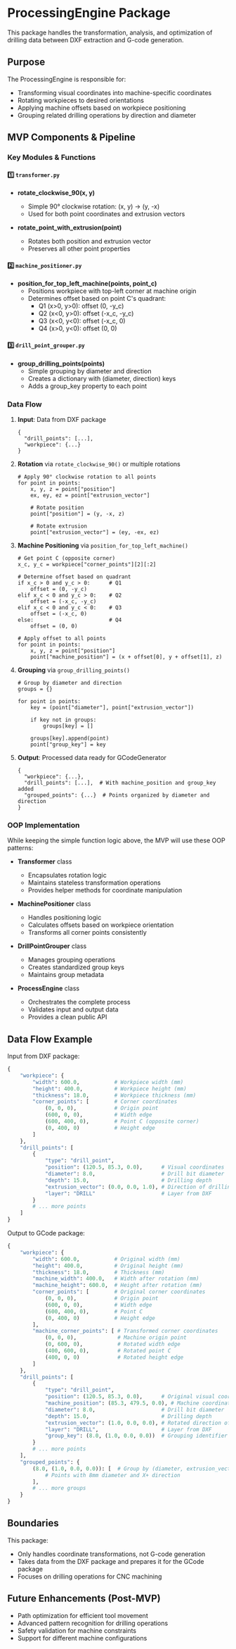 # ProcessingEngine Package

This package handles the transformation, analysis, and optimization of drilling data between DXF extraction and G-code generation.

## Purpose

The ProcessingEngine is responsible for:
- Transforming visual coordinates into machine-specific coordinates
- Rotating workpieces to desired orientations
- Applying machine offsets based on workpiece positioning
- Grouping related drilling operations by direction and diameter

## MVP Components & Pipeline

### Key Modules & Functions

#### 1️⃣ `transformer.py`
- **rotate_clockwise_90(x, y)**
  - Simple 90° clockwise rotation: (x, y) → (y, -x)
  - Used for both point coordinates and extrusion vectors

- **rotate_point_with_extrusion(point)**
  - Rotates both position and extrusion vector
  - Preserves all other point properties

#### 2️⃣ `machine_positioner.py`
- **position_for_top_left_machine(points, point_c)**
  - Positions workpiece with top-left corner at machine origin
  - Determines offset based on point C's quadrant:
    - Q1 (x>0, y>0): offset (0, -y_c)
    - Q2 (x<0, y>0): offset (-x_c, -y_c)
    - Q3 (x<0, y<0): offset (-x_c, 0)
    - Q4 (x>0, y<0): offset (0, 0)

#### 3️⃣ `drill_point_grouper.py`
- **group_drilling_points(points)**
  - Simple grouping by diameter and direction
  - Creates a dictionary with (diameter, direction) keys
  - Adds a group_key property to each point

### Data Flow

1. **Input**: Data from DXF package
   ```
   {
     "drill_points": [...],
     "workpiece": {...}
   }
   ```

2. **Rotation** via `rotate_clockwise_90()` or multiple rotations
   ```
   # Apply 90° clockwise rotation to all points
   for point in points:
       x, y, z = point["position"]
       ex, ey, ez = point["extrusion_vector"]

       # Rotate position
       point["position"] = (y, -x, z)

       # Rotate extrusion
       point["extrusion_vector"] = (ey, -ex, ez)
   ```

3. **Machine Positioning** via `position_for_top_left_machine()`
   ```
   # Get point C (opposite corner)
   x_c, y_c = workpiece["corner_points"][2][:2]

   # Determine offset based on quadrant
   if x_c > 0 and y_c > 0:      # Q1
       offset = (0, -y_c)
   elif x_c < 0 and y_c > 0:    # Q2
       offset = (-x_c, -y_c)
   elif x_c < 0 and y_c < 0:    # Q3
       offset = (-x_c, 0)
   else:                        # Q4
       offset = (0, 0)

   # Apply offset to all points
   for point in points:
       x, y, z = point["position"]
       point["machine_position"] = (x + offset[0], y + offset[1], z)
   ```

4. **Grouping** via `group_drilling_points()`
   ```
   # Group by diameter and direction
   groups = {}

   for point in points:
       key = (point["diameter"], point["extrusion_vector"])

       if key not in groups:
           groups[key] = []

       groups[key].append(point)
       point["group_key"] = key
   ```

5. **Output**: Processed data ready for GCodeGenerator
   ```
   {
     "workpiece": {...},
     "drill_points": [...],  # With machine_position and group_key added
     "grouped_points": {...}  # Points organized by diameter and direction
   }
   ```

### OOP Implementation

While keeping the simple function logic above, the MVP will use these OOP patterns:

- **Transformer** class
  - Encapsulates rotation logic
  - Maintains stateless transformation operations
  - Provides helper methods for coordinate manipulation

- **MachinePositioner** class
  - Handles positioning logic
  - Calculates offsets based on workpiece orientation
  - Transforms all corner points consistently

- **DrillPointGrouper** class
  - Manages grouping operations
  - Creates standardized group keys
  - Maintains group metadata

- **ProcessEngine** class
  - Orchestrates the complete process
  - Validates input and output data
  - Provides a clean public API

## Data Flow Example

Input from DXF package:
```python
{
    "workpiece": {
        "width": 600.0,           # Workpiece width (mm)
        "height": 400.0,          # Workpiece height (mm)
        "thickness": 18.0,        # Workpiece thickness (mm)
        "corner_points": [        # Corner coordinates
            (0, 0, 0),            # Origin point
            (600, 0, 0),          # Width edge
            (600, 400, 0),        # Point C (opposite corner)
            (0, 400, 0)           # Height edge
        ]
    },
    "drill_points": [
        {
            "type": "drill_point",
            "position": (120.5, 85.3, 0.0),      # Visual coordinates
            "diameter": 8.0,                     # Drill bit diameter
            "depth": 15.0,                       # Drilling depth
            "extrusion_vector": (0.0, 0.0, 1.0), # Direction of drilling
            "layer": "DRILL"                     # Layer from DXF
        }
        # ... more points
    ]
}
```

Output to GCode package:
```python
{
    "workpiece": {
        "width": 600.0,           # Original width (mm)
        "height": 400.0,          # Original height (mm)
        "thickness": 18.0,        # Thickness (mm)
        "machine_width": 400.0,   # Width after rotation (mm)
        "machine_height": 600.0,  # Height after rotation (mm)
        "corner_points": [        # Original corner coordinates
            (0, 0, 0),            # Origin point
            (600, 0, 0),          # Width edge
            (600, 400, 0),        # Point C
            (0, 400, 0)           # Height edge
        ],
        "machine_corner_points": [ # Transformed corner coordinates
            (0, 0, 0),             # Machine origin point
            (0, 600, 0),           # Rotated width edge
            (400, 600, 0),         # Rotated point C
            (400, 0, 0)            # Rotated height edge
        ]
    },
    "drill_points": [
        {
            "type": "drill_point",
            "position": (120.5, 85.3, 0.0),      # Original visual coordinates
            "machine_position": (85.3, 479.5, 0.0), # Machine coordinates
            "diameter": 8.0,                     # Drill bit diameter
            "depth": 15.0,                       # Drilling depth
            "extrusion_vector": (1.0, 0.0, 0.0), # Rotated direction of drilling
            "layer": "DRILL",                    # Layer from DXF
            "group_key": (8.0, (1.0, 0.0, 0.0))  # Grouping identifier
        }
        # ... more points
    ],
    "grouped_points": {
        (8.0, (1.0, 0.0, 0.0)): [  # Group by (diameter, extrusion_vector)
            # Points with 8mm diameter and X+ direction
        ],
        # ... more groups
    }
}
```

## Boundaries

This package:
- Only handles coordinate transformations, not G-code generation
- Takes data from the DXF package and prepares it for the GCode package
- Focuses on drilling operations for CNC machining

## Future Enhancements (Post-MVP)

- Path optimization for efficient tool movement
- Advanced pattern recognition for drilling operations
- Safety validation for machine constraints
- Support for different machine configurations